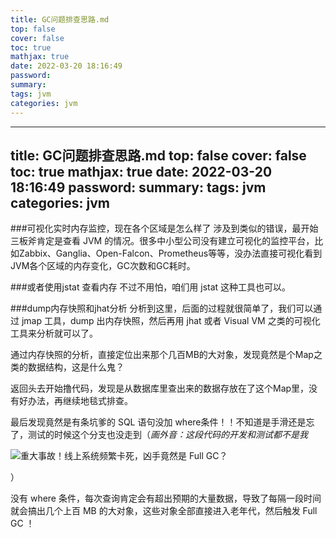 ```yaml
---
title: GC问题排查思路.md
top: false
cover: false
toc: true
mathjax: true
date: 2022-03-20 18:16:49
password:
summary:
tags: jvm
categories: jvm
---
```

---
title: GC问题排查思路.md
top: false
cover: false
toc: true
mathjax: true
date: 2022-03-20 18:16:49
password:
summary:
tags: jvm
categories: jvm
---
###可视化实时内存监控，现在各个区域是怎么样了
涉及到类似的错误，最开始三板斧肯定是查看 JVM 的情况。很多中小型公司没有建立可视化的监控平台，比如Zabbix、Ganglia、Open-Falcon、Prometheus等等，没办法直接可视化看到JVM各个区域的内存变化，GC次数和GC耗时。

###或者使用jstat 查看内存
不过不用怕，咱们用 jstat 这种工具也可以。

###dump内存快照和jhat分析
分析到这里，后面的过程就很简单了，我们可以通过 jmap 工具，dump 出内存快照，然后再用 jhat 或者 Visual VM 之类的可视化工具来分析就可以了。

通过内存快照的分析，直接定位出来那个几百MB的大对象，发现竟然是个Map之类的数据结构，这是什么鬼？

返回头去开始撸代码，发现是从数据库里查出来的数据存放在了这个Map里，没有好办法，再继续地毯式排查。

最后发现竟然是有条坑爹的 SQL 语句没加 where条件！！不知道是手滑还是忘了，测试的时候这个分支也没走到（*画外音：这段代码的开发和测试都不是我*

![重大事故！线上系统频繁卡死，凶手竟然是 Full GC？](https://upload-images.jianshu.io/upload_images/13965490-ef312a11bcfb1a3a?imageMogr2/auto-orient/strip%7CimageView2/2/w/1240)

）

没有 where 条件，每次查询肯定会有超出预期的大量数据，导致了每隔一段时间就会搞出几个上百 MB 的大对象，这些对象全部直接进入老年代，然后触发 Full GC ！
